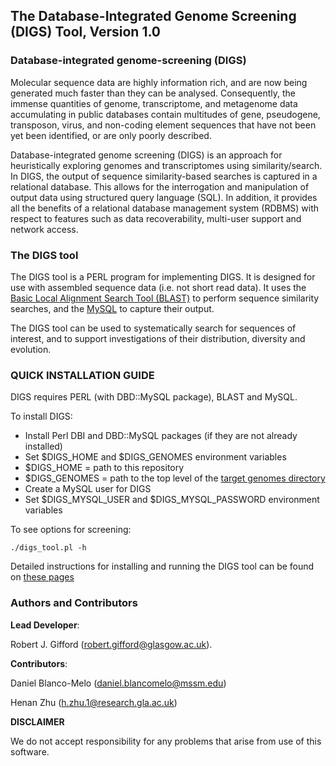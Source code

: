 **The Database-Integrated Genome Screening (DIGS) Tool, Version 1.0**
------------------------------------------------------------------------------------

### **Database-integrated genome-screening (DIGS)**

Molecular sequence data are highly information rich, and are now being generated much faster than they can be analysed. Consequently, the immense quantities of genome, transcriptome, and metagenome data accumulating in public databases contain multitudes of gene, pseudogene, transposon, virus, and non-coding element sequences that have not been yet been identified, or are only poorly described.

Database-integrated genome screening (DIGS) is an approach for heuristically exploring genomes and transcriptomes using similarity/search.
In DIGS, the output of sequence similarity-based searches is captured in a relational database.
This allows for the interrogation and manipulation of output data using structured query language (SQL).
In addition, it provides all the benefits of a relational database management system (RDBMS)
with respect to features such as data recoverability, multi-user support and network access. 

### **The DIGS tool**

The DIGS tool is a PERL program for implementing DIGS.
It is designed for use with assembled sequence data (i.e. not short read data).
It uses the [Basic Local Alignment Search Tool (BLAST)](http://blast.ncbi.nlm.nih.gov/Blast.cgi) to perform sequence similarity searches,
and the [MySQL](https://www.mysql.com/) to capture their output. 

The DIGS tool can be used to systematically search for sequences of interest, and to support investigations of their distribution, diversity and evolution.

### QUICK INSTALLATION GUIDE

DIGS requires PERL (with DBD::MySQL package), BLAST and MySQL.

To install DIGS:

- Install Perl DBI and DBD::MySQL packages (if they are not already installed)
- Set $DIGS_HOME and $DIGS_GENOMES environment variables
- $DIGS_HOME = path to this repository
- $DIGS_GENOMES = path to the top level of the [target genomes directory](https://github.com/giffordlabcvr/DIGS-tool/wiki/Genome-data)
- Create a MySQL user for DIGS
- Set $DIGS_MYSQL_USER and $DIGS_MYSQL_PASSWORD environment variables

To see options for screening: 

```
./digs_tool.pl -h
```

Detailed instructions for installing and running the DIGS tool can be found on
[these pages](https://github.com/robjgiff/DIGS-tool/wiki/Installation-and-Setup)

### Authors and Contributors

**Lead Developer**:

Robert J. Gifford (robert.gifford@glasgow.ac.uk).


**Contributors**: 

Daniel Blanco-Melo (daniel.blancomelo@mssm.edu) 

Henan Zhu (h.zhu.1@research.gla.ac.uk)


**DISCLAIMER**

We do not accept responsibility for any problems that arise from use of this software.

